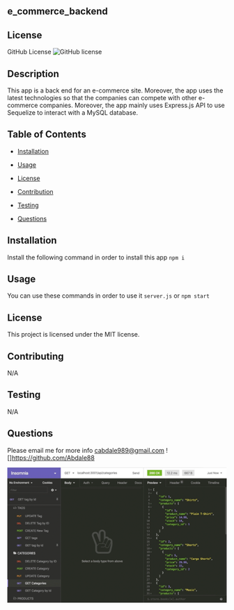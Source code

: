 
## e_commerce_backend

## License
   GitHub License ![GitHub license](https://img.shields.io/badge/license-MIT-coral.svg)
   
## Description
 This app is a back end for an e-commerce site. Moreover, the app  uses the latest technologies
so that the companies can compete with other e-commerce companies. Moreover, the app mainly uses Express.js API to use Sequelize to interact with a MySQL database.
   
   ## Table of Contents

   * [Installation](#installation)

   * [Usage](#usage)

   * [License](#license)

   * [Contribution](#contributing)

   * [Testing](#testing)

   * [Questions](#questions)

## Installation
  Install the following command in order to install this app `npm i`

## Usage
 You can use these commands in order to use it `server.js` or `npm start`

## License
This project is licensed under the MIT license.
 
 

## Contributing
 N/A

## Testing
 N/A


## Questions
Please email me for more info
cabdale989@gmail.com
![]https://github.com/Abdale88
     
    
![screenshot](./images/img.png)